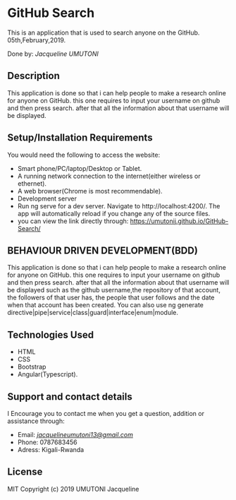 # GitHub Search
This is an application that is used to search anyone on the GitHub. 05th,February,2019.

Done by: *Jacqueline UMUTONI*

## Description
This application is done so that i can help people to make a research online for anyone on GitHub. this one requires to input your username on github and then press search. after that all the information about that username will be displayed.
## Setup/Installation Requirements

You would need the following to access the website:

* Smart phone/PC/laptop/Desktop or Tablet.
* A running network connection to the internet(either wireless or ethernet).
* A web browser(Chrome is most recommendable).
* Development server
* Run ng serve for a dev server. Navigate to http://localhost:4200/. The app will automatically reload if you change any of the source files.
* you can view the link directly through: https://umutonij.github.io/GitHub-Search/

## BEHAVIOUR DRIVEN DEVELOPMENT(BDD)

This application is done so that i can help people to make a research online for anyone on GitHub. this one requires to input your username on github and then press search. after that all the information about that username will be displayed such as the github username,the repository of that account, the followers of that user has, the people that user follows and the date when that account has been created. You can also use ng generate directive|pipe|service|class|guard|interface|enum|module.

## Technologies Used

* HTML
* CSS
* Bootstrap
* Angular(Typescript).

## Support and contact details

I Encourage you to contact me when you get a question, addition or assistance through:

* Email: *jacquelineumutoni13@gmail.com*
* Phone: 0787683456
* Adress: Kigali-Rwanda

## License

MIT Copyright (c) 2019 UMUTONI Jacqueline